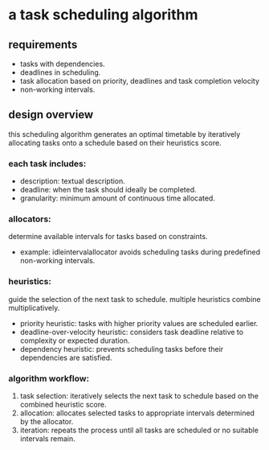 # a task scheduling algorithm

## requirements

- tasks with dependencies.
- deadlines in scheduling.
- task allocation based on priority, deadlines and task completion velocity
- non-working intervals.

## design overview

this scheduling algorithm generates an optimal timetable by iteratively allocating tasks onto a schedule based on their
heuristics score.

### each task includes:

- description: textual description.
- deadline: when the task should ideally be completed.
- granularity: minimum amount of continuous time allocated.

### allocators:

determine available intervals for tasks based on constraints.

- example: idleintervalallocator avoids scheduling tasks during predefined non-working intervals.

### heuristics:

guide the selection of the next task to schedule. multiple heuristics combine multiplicatively.

- priority heuristic: tasks with higher priority values are scheduled earlier.
- deadline-over-velocity heuristic: considers task deadline relative to complexity or expected duration.
- dependency heuristic: prevents scheduling tasks before their dependencies are satisfied.

### algorithm workflow:

1. task selection: iteratively selects the next task to schedule based on the combined heuristic score.
2. allocation: allocates selected tasks to appropriate intervals determined by the allocator.
3. iteration: repeats the process until all tasks are scheduled or no suitable intervals remain.
